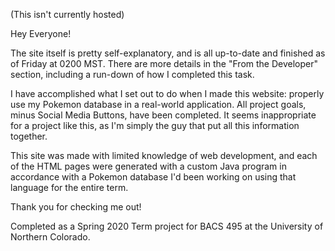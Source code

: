 (This isn't currently hosted)

Hey Everyone!

The site itself is pretty self-explanatory, and is all up-to-date and finished as of Friday at 0200 MST. There are more details in the "From the Developer" section, including a run-down of how I completed this task.

I have accomplished what I set out to do when I made this website: properly use my Pokemon database in a real-world application. All project goals, minus Social Media Buttons, have been completed. It seems inappropriate for a project like this, as I'm simply the guy that put all this information together.

This site was made with limited knowledge of web development, and each of the HTML pages were generated with a custom Java program in accordance with a Pokemon database I'd been working on using that language for the entire term.

Thank you for checking me out!

Completed as a Spring 2020 Term project for BACS 495 at the University of Northern Colorado. 
